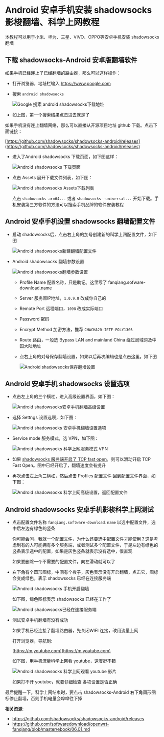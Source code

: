 Android 安卓手机安装 shadowsocks 影梭翻墙、科学上网教程
===================

本教程可以用于小米、华为、三星、VIVO、OPPO等安卓手机安装 shadowsocks 翻墙

下载 shadowsocks-Android 安卓版翻墙软件
-------------------

如果手机已经连上了已经翻墙的路由器，那么可以这样操作：

- 打开浏览器，地址栏输入 https://www.google.com
- 搜索 `android shadowsocks`

    ![Google 搜索 android shadowsocks下载地址](images/3.10.android-shadowsocks-google-search-download.png)
- 如上图，第一个搜索结果点击进去就是了

如果手机没有连上翻墙网络，那么可以直接从开源项目地址 github 下载。点击下面链接：

[https://github.com/shadowsocks/shadowsocks-android/releases](https://github.com/shadowsocks/shadowsocks-android/releases)

- 进入了Android shadowsocks 下载页面，如下图这样：

    ![Android shadowsocks 下载页面](images/3.10.android-shadowsocks-release-page.png)

- 点击 Assets 展开下载文件列表，如下图：

    ![Android shadowsocks Assets下载列表](images/3.10.android-shadowsocks-assets.png)

    点击 `shadowsocks-arm64...` 或者 `shadowsocks--universal...` 开始下载。手机安装第三方软件的方法可以搜索手机品牌的软件安装教程

Android 安卓手机设置 shadowsocks 翻墙配置文件
-------------------------------

- 启动 shadowsocks后，点击右上角的加号创建新的科学上网配置文件，如下图

    ![Android shadowsocks新建翻墙配置文件](images/3.10.android-shadowsocks-xin-jian-pei-zhi.png)

- Android shadowsocks 翻墙参数设置

    ![Android shadowsocks翻墙参数设置](images/3.10.android-shadowsocks-fanqiang-can-shu.png)

  - Profile Name 配置名称，只是助记。这里写了 fanqiang.sofware-download.name
  - Server 服务器IP地址，`1.0.9.8` 改成你自己的
  - Remote Port 远程端口，`1098` 改成实际端口
  - Password 密码
  - Encrypt Method 加密方法，推荐  `CHACHA20-IETF-POLY1305`
  - Route 路由，一般选 Bypass LAN and mainland China 绕过局域网及中国大陆地址
  - 点右上角的对号保存翻墙设置，如果以后再次编辑也是点击这里。如下图

      ![Android shadowsocks保存翻墙设置](images/3.10.androd-shadowsocks-bao-cun-she-zhi.png)

Android 安卓手机 shadowsocks 设置选项
-------------------------

- 点击左上角的三个横杠，进入高级设置界面，如下图：

    ![Android shadowsocks安卓手机翻墙高级设置](images/3.10.androd-shadowsocks-gao-ji-she-zhi.png)

- 选择 Settngs 设置选项，如下图：

    ![Android shadowsocks 安卓手机翻墙设置选项](images/3.10.android-shadowsocks-she-zhi-xuan-xiang.png)

- Service mode 服务模式，选 VPN，如下图：

    ![Android shadowsocks 科学上网服务模式 VPN](images/3.10.android-shadowsocks-service-mode-vpn.png)

- 如果 [shadowsocks 服务端开启了 TCP fast open](06.01.md)，则可以滑动开启 TCP Fast Open。图中已经开启了，翻墙速度会有提升

- 再次点击左上角三横杠，然后点击 Profiles 配置文件 回到配置文件界面，如下图：

    ![Android shadowsocks 科学上网高级设置，返回配置文件](images/3.10.androd-shadowsocks-fan-lui-pei-zhi-wen-jian.png)

Android shadowsocks 安卓手机影梭科学上网测试
----------------

- 点击配置文件名称 `fanqiang.software-download.name` 以选中配置文件，选中后左边有绿色的竖条

    你可能会问，我就一个配置文件，为什么还要选中配置文件才能使用？这是考虑到有的人可能拥有多个服务端，或者测试多个配置文件，于是左边有绿色的竖条表示选中的配置，如果是灰色竖条就表示没有选中，很直观

    如果要删除一个不需要的配置文件，向左滑动就可以了

- 右下角有个圆形图标，中间有个梭子，灰色表示没有开启翻墙，点击它，图标会变成绿色，表示 shadowsocks 已经在连接服务端

    ![Android shadowsocks 手机开启翻墙](images/3.10.android-shadowsocks-kai-shi-fan-qiang.png)

    如下图，绿色图标表示 shadowsocks 已经在工作了

    ![Android shadowsocks已经在连接服务端](images/3.10.android-shadowsocks-kai-shi-lian-jie.png)

- 测试安卓手机翻墙有没有成功

    如果手机已经连接了翻墙路由器，先关闭WIFI 连接，改用流量上网

    打开浏览器，导航到:

    [https://m.youtube.com](https://m.youtube.com)

    如下图，用手机流量科学上网看 youtube，速度挺不错

    ![Android shadowsocks 科学上网观看 youtube 影片](images/3.10.android-shadowsocks-m.youtube.com.png)

    如果打不开 youtube，就要仔细检查 各项设置是否正确

最后提醒一下，科学上网结束时，要点击 shadowsocks-Android 右下角圆形图标停止翻墙，否则手机电量会哗哗往下掉

**相关资源**:

- https://github.com/shadowsocks/shadowsocks-android/releases
- https://github.com/softwaredownload/openwrt-fanqiang/blob/master/ebook/06.01.md